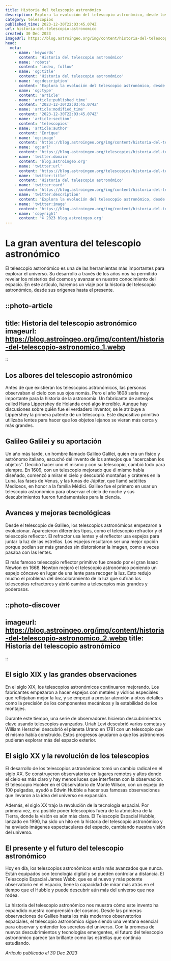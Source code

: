```yaml
---
title: Historia del telescopio astronómico
description: Explora la evolución del telescopio astronómico, desde los primeros inventos de Galileo hasta las maravillas modernas que escrutan el cosmos.
category: telescopios
published_time: 2023-12-30T22:03:45.074Z
url: historia-del-telescopio-astronomico
created: 30 Dec 2023
imageUrl: https://blog.astroingeo.org/img/content/historia-del-telescopio-astronomico_1.webp
head:
  meta:
    - name: 'keywords'
      content: 'Historia del telescopio astronómico'
    - name: 'robots'
      content: 'index, follow'
    - name: 'og:title'
      content: 'Historia del telescopio astronómico'
    - name: 'og:description'
      content: 'Explora la evolución del telescopio astronómico, desde los primeros inventos de Galileo hasta las maravillas modernas que escrutan el cosmos.'
    - name: 'og:type'
      content: 'article'
    - name: 'article:published_time'
      content: '2023-12-30T22:03:45.074Z'
    - name: 'article:modified_time'
      content: '2023-12-30T22:03:45.074Z'
    - name: 'article:section'
      content: 'telescopios'
    - name: 'article:author'
      content: 'Enrique'
    - name: 'og:image'
      content: 'https://blog.astroingeo.org/img/content/historia-del-telescopio-astronomico_1.webp'
    - name: 'og:url'
      content: 'https://blog.astroingeo.org/telescopios/historia-del-telescopio-astronomico'
    - name: 'twitter:domain'
      content: 'blog.astroingeo.org'
    - name: 'twitter:url'
      content: 'https://blog.astroingeo.org/telescopios/historia-del-telescopio-astronomico'
    - name: 'twitter:title'
      content: 'Historia del telescopio astronómico'
    - name: 'twitter:card'
      content: 'https://blog.astroingeo.org/img/content/historia-del-telescopio-astronomico_1.webp'
    - name: 'twitter:description'
      content: 'Explora la evolución del telescopio astronómico, desde los primeros inventos de Galileo hasta las maravillas modernas que escrutan el cosmos.'
    - name: 'twitter:image'
      content: 'https://blog.astroingeo.org/img/content/historia-del-telescopio-astronomico_1.webp'
    - name: 'copyright'
      content: '© 2023 blog.astroingeo.org'
---
```

# **La gran aventura del telescopio astronómico**

El telescopio astronómico es una de las herramientas más importantes para explorar el universo. Su desarrollo a través de los años nos ha permitido revelar los misterios del cosmos y avanzar en nuestro conocimiento del espacio. En este artículo, haremos un viaje por la historia del telescopio astronómico, desde sus orígenes hasta el presente.

::photo-article
---
title: Historia del telescopio astronómico
imageurl: https://blog.astroingeo.org/img/content/historia-del-telescopio-astronomico_1.webp
---
::

## **Los albores del telescopio astronómico**
Antes de que existieran los telescopios astronómicos, las personas observaban el cielo con sus ojos nomás. Pero el año 1608 sería muy importante para la historia de la astronomía. Un fabricante de anteojos called Hans Lippershey de Holanda creó algo increíble. Aunque hay discusiones sobre quién fue el verdadero inventor, se le atribuye a Lippershey la primera patente de un telescopio. Este dispositivo primitivo utilizaba lentes para hacer que los objetos lejanos se vieran más cerca y más grandes.

## **Galileo Galilei y su aportación**
Un año más tarde, un hombre llamado Galileo Galilei, quien era un físico y astrónomo italiano, escuchó del invento de los anteojos que "acercaban los objetos". Decidió hacer uno él mismo y con su telescopio, cambió todo para siempre. En 1609, con un telescopio mejorado que él mismo había diseñado, comenzó a mirar el cielo y descubrió montañas y cráteres en la Luna, las fases de Venus, y las lunas de Júpiter, que llamó satélites Mediceos, en honor a la familia Médici. Galileo fue el primero en usar un telescopio astronómico para observar el cielo de noche y sus descubrimientos fueron fundamentales para la ciencia.

## **Avances y mejoras tecnológicas**
Desde el telescopio de Galileo, los telescopios astronómicos empezaron a evolucionar. Aparecieron diferentes tipos, como el telescopio refractor y el telescopio reflector. El refractor usa lentes y el reflector usa espejos para juntar la luz de las estrellas. Los espejos resultaron ser una mejor opción porque podían ser más grandes sin distorsionar la imagen, como a veces pasaba con las lentes.

El más famoso telescopio reflector primitivo fue creado por el gran Isaac Newton en 1668. Newton mejoró el telescopio astronómico poniendo un espejo cóncavo en lugar de una lente para recoger la luz. Esto redujo mucho el problema del descoloramiento de la luz que sufrían los telescopios refractores y abrió camino a telescopios más grandes y poderosos.


::photo-discover
---
imageurl: https://blog.astroingeo.org/img/content/historia-del-telescopio-astronomico_2.webp
title: Historia del telescopio astronómico
---
::

## **El siglo XIX y las grandes observaciones**
En el siglo XIX, los telescopios astronómicos continuaron mejorando. Los fabricantes empezaron a hacer espejos con metales y vidrios especiales que reflejaban mejor la luz, y se empezó a prestar atención a otros detalles como la precisión de los componentes mecánicos y la estabilidad de los montajes.

Durante este tiempo, una serie de observadores hicieron descubrimientos clave usando telescopios avanzados. Uriah Levi descubrió varios cometas y William Herschel descubrió el planeta Urano en 1781 con un telescopio que él mismo había construido. Estos progresos ayudaron a que los astrónomos pudieran explorar más del espacio exterior.

## **El siglo XX y la revolución de los telescopios**
El desarrollo de los telescopios astronómicos tomó un cambio radical en el siglo XX. Se construyeron observatorios en lugares remotos y altos donde el cielo es más claro y hay menos luces que interfieran con la observación. El telescopio Hooker en el Observatorio de Monte Wilson, con un espejo de 100 pulgadas, ayudó a Edwin Hubble a hacer sus famosas observaciones que llevaron a la idea del universo en expansión.

Además, el siglo XX trajo la revolución de la tecnología espacial. Por primera vez, era posible poner telescopios fuera de la atmósfera de la Tierra, donde la visión es aún más clara. El Telescopio Espacial Hubble, lanzado en 1990, ha sido un hito en la historia del telescopio astronómico y ha enviado imágenes espectaculares del espacio, cambiando nuestra visión del universo.

## **El presente y el futuro del telescopio astronómico**
Hoy en día, los telescopios astronómicos están más avanzados que nunca. Están equipados con tecnología digital y se pueden controlar a distancia. El Telescopio Espacial James Webb, que es el nuevo y más potente observatorio en el espacio, tiene la capacidad de mirar más atrás en el tiempo que el Hubble y puede descubrir aún más del universo que nos rodea.

La historia del telescopio astronómico nos muestra cómo este invento ha expandido nuestra comprensión del cosmos. Desde las primeras observaciones de Galileo hasta los más modernos observatorios espaciales, el telescopio astronómico sigue siendo una ventana esencial para observar y entender los secretos del universo. Con la promesa de nuevos descubrimientos y tecnologías emergentes, el futuro del telescopio astronómico parece tan brillante como las estrellas que continúa estudiando.

_Artículo publicado el 30 Dec 2023_